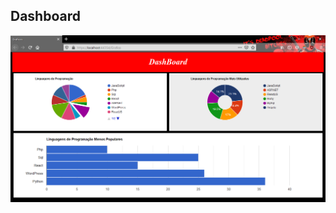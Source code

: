 ## Dashboard
![alt text](https://github.com/MateusFC/Graficos_GoogleCharts/blob/master/img/DashBoard.PNG?raw=true)
